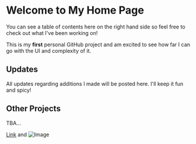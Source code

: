 # Welcome to My Home Page

You can see a table of contents here on the right hand side so feel free to check out what I've been working on!

This is my **first** personal GitHub project and am excited to see how far I can go with the UI and complexity of it.


## Updates
All updates regarding additions I made will be posted here. I'll keep it fun and spicy!

## Other Projects
TBA...

[Link](url) and ![Image](src)
```
